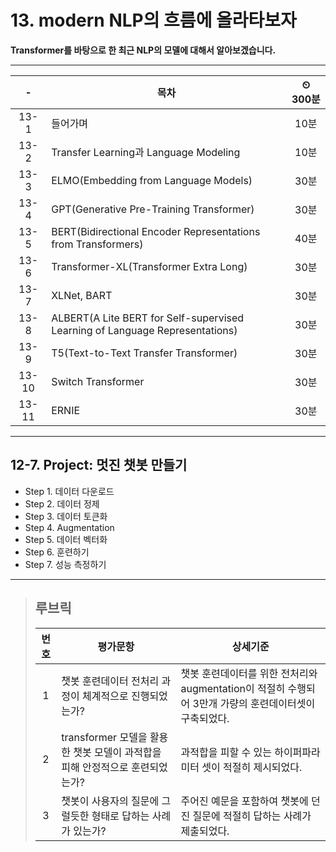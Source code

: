 # 13. modern NLP의 흐름에 올라타보자

**Transformer를 바탕으로 한 최근 NLP의 모델에 대해서 알아보겠습니다.**

---

|-|목차|⏲ 300분|
|:---:|---|:---:|
|13-1| 들어가며 | 10분|
|13-2| Transfer Learning과 Language Modeling | 10분|
|13-3| ELMO(Embedding from Language Models) | 30분|
|13-4| GPT(Generative Pre-Training Transformer) | 30분|
|13-5| BERT(Bidirectional Encoder Representations from Transformers) | 40분|
|13-6| Transformer-XL(Transformer Extra Long) | 30분|
|13-7| XLNet, BART | 30분|
|13-8| ALBERT(A Lite BERT for Self-supervised Learning of Language Representations) | 30분|
|13-9| T5(Text-to-Text Transfer Transformer) | 30분|
|13-10| Switch Transformer | 30분|
|13-11| ERNIE | 30분|

---

## 12-7. Project: 멋진 챗봇 만들기

- Step 1. 데이터 다운로드
- Step 2. 데이터 정제
- Step 3. 데이터 토큰화
- Step 4. Augmentation
- Step 5. 데이터 벡터화
- Step 6. 훈련하기
- Step 7. 성능 측정하기

---

>## **루브릭**
>
>|번호|평가문항|상세기준|
>|:---:|---|---|
>|1|챗봇 훈련데이터 전처리 과정이 체계적으로 진행되었는가?|챗봇 훈련데이터를 위한 전처리와 augmentation이 적절히 수행되어 3만개 가량의 훈련데이터셋이 구축되었다.|
>|2|transformer 모델을 활용한 챗봇 모델이 과적합을 피해 안정적으로 훈련되었는가?|과적합을 피할 수 있는 하이퍼파라미터 셋이 적절히 제시되었다.|
>|3|챗봇이 사용자의 질문에 그럴듯한 형태로 답하는 사례가 있는가?|주어진 예문을 포함하여 챗봇에 던진 질문에 적절히 답하는 사례가 제출되었다.|
